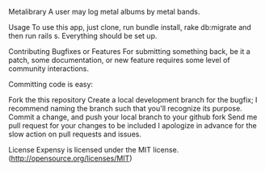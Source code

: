 Metalibrary
 A user may log metal albums by metal bands.

Usage
To use this app, just clone, run bundle install, rake db:migrate and then run rails s. Everything should be set up.

Contributing Bugfixes or Features
For submitting something back, be it a patch, some documentation, or new feature requires some level of community interactions.

Committing code is easy:

Fork the this repository Create a local development branch for the bugfix; I recommend naming the branch such that you'll recognize its purpose. Commit a change, and push your local branch to your github fork Send me pull request for your changes to be included I apologize in advance for the slow action on pull requests and issues.

License
Expensy is licensed under the MIT license. (http://opensource.org/licenses/MIT)